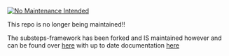 [![No Maintenance Intended](http://unmaintained.tech/badge.svg)](http://unmaintained.tech/)

This repo is no longer being maintained!!

The substeps-framework has been forked and IS maintained however and can be found over [here](https://github.com/Substeps/substeps-framework) with up to date documentation [here](http://substeps.github.io/)

